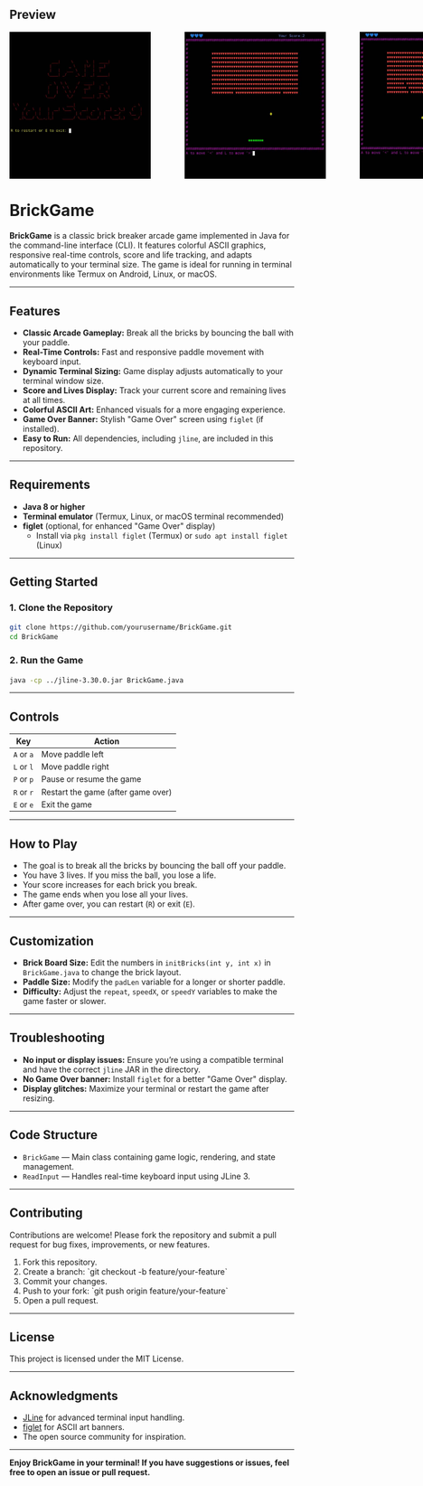 ## Preview

<div style="display: flex; gap: 60px;">
  <img src="preview/bricksgame1.png" alt="Screenshot 1" width="250"/>
  <img src="preview/bricksgame2.png" alt="Screenshot 2" width="250"/>
  <img src="preview/bricksgame3.png" alt="Screenshot 3" width="250"/>
</div>

# BrickGame

**BrickGame** is a classic brick breaker arcade game implemented in Java for the command-line interface (CLI). It features colorful ASCII graphics, responsive real-time controls, score and life tracking, and adapts automatically to your terminal size. The game is ideal for running in terminal environments like Termux on Android, Linux, or macOS.

---

## Features

- **Classic Arcade Gameplay:** Break all the bricks by bouncing the ball with your paddle.
- **Real-Time Controls:** Fast and responsive paddle movement with keyboard input.
- **Dynamic Terminal Sizing:** Game display adjusts automatically to your terminal window size.
- **Score and Lives Display:** Track your current score and remaining lives at all times.
- **Colorful ASCII Art:** Enhanced visuals for a more engaging experience.
- **Game Over Banner:** Stylish "Game Over" screen using `figlet` (if installed).
- **Easy to Run:** All dependencies, including `jline`, are included in this repository.

---

## Requirements

- **Java 8 or higher**
- **Terminal emulator** (Termux, Linux, or macOS terminal recommended)
- **figlet** (optional, for enhanced "Game Over" display)
  - Install via `pkg install figlet` (Termux) or `sudo apt install figlet` (Linux)

---

## Getting Started

### 1. Clone the Repository

```sh
git clone https://github.com/yourusername/BrickGame.git
cd BrickGame
```

### 2. Run the Game

```sh
java -cp ../jline-3.30.0.jar BrickGame.java
```

---

## Controls

| Key        | Action                              |
|------------|-------------------------------------|
| `A` or `a` | Move paddle left                    |
| `L` or `l` | Move paddle right                   |
| `P` or `p` | Pause or resume the game            |
| `R` or `r` | Restart the game (after game over)  |
| `E` or `e` | Exit the game                       |

---

## How to Play

- The goal is to break all the bricks by bouncing the ball off your paddle.
- You have 3 lives. If you miss the ball, you lose a life.
- Your score increases for each brick you break.
- The game ends when you lose all your lives.
- After game over, you can restart (`R`) or exit (`E`).

---

## Customization

- **Brick Board Size:** Edit the numbers in `initBricks(int y, int x)` in `BrickGame.java` to change the brick layout.
- **Paddle Size:** Modify the `padLen` variable for a longer or shorter paddle.
- **Difficulty:** Adjust the `repeat`, `speedX`, or `speedY` variables to make the game faster or slower.

---

## Troubleshooting

- **No input or display issues:** Ensure you’re using a compatible terminal and have the correct `jline` JAR in the directory.
- **No Game Over banner:** Install `figlet` for a better "Game Over" display.
- **Display glitches:** Maximize your terminal or restart the game after resizing.

---

## Code Structure

- `BrickGame` — Main class containing game logic, rendering, and state management.
- `ReadInput` — Handles real-time keyboard input using JLine 3.

---

## Contributing

Contributions are welcome! Please fork the repository and submit a pull request for bug fixes, improvements, or new features.

1. Fork this repository.
2. Create a branch: \`git checkout -b feature/your-feature\`
3. Commit your changes.
4. Push to your fork: \`git push origin feature/your-feature\`
5. Open a pull request.

---

## License

This project is licensed under the MIT License.

---

## Acknowledgments

- [JLine](https://github.com/jline/jline3) for advanced terminal input handling.
- [figlet](http://www.figlet.org/) for ASCII art banners.
- The open source community for inspiration.

---

**Enjoy BrickGame in your terminal! If you have suggestions or issues, feel free to open an issue or pull request.**
